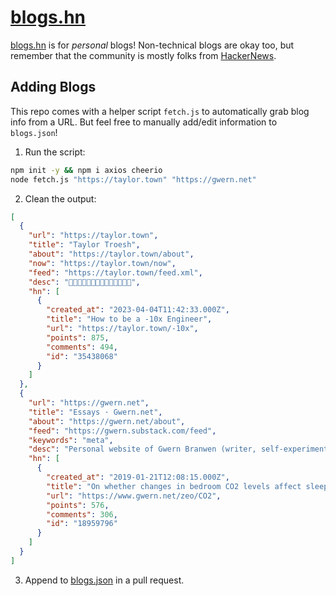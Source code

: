 # [blogs.hn](https://blogs.hn)

[blogs.hn](https://blogs.hn) is for _personal_ blogs! Non-technical blogs are
okay too, but remember that the community is mostly folks from
[HackerNews](https://news.ycombinator.com).

## Adding Blogs

This repo comes with a helper script `fetch.js` to automatically grab blog info
from a URL. But feel free to manually add/edit information to `blogs.json`!

1. Run the script:

```bash
npm init -y && npm i axios cheerio
node fetch.js "https://taylor.town" "https://gwern.net"
```

2. Clean the output:

```json
[
  {
    "url": "https://taylor.town",
    "title": "Taylor Troesh",
    "about": "https://taylor.town/about",
    "now": "https://taylor.town/now",
    "feed": "https://taylor.town/feed.xml",
    "desc": "🐸🐸🐸🐸🐸🐸🐸🐸🐸🐸🐸🐸🐸🐸",
    "hn": [
      {
        "created_at": "2023-04-04T11:42:33.000Z",
        "title": "How to be a -10x Engineer",
        "url": "https://taylor.town/-10x",
        "points": 875,
        "comments": 494,
        "id": "35438068"
      }
    ]
  },
  {
    "url": "https://gwern.net",
    "title": "Essays · Gwern.net",
    "about": "https://gwern.net/about",
    "feed": "https://gwern.substack.com/feed",
    "keywords": "meta",
    "desc": "Personal website of Gwern Branwen (writer, self-experimenter, and programmer): topics: psychology, statistics, technology, deep learning, anime. This index page is a categorized list of Gwern.net pages.",
    "hn": [
      {
        "created_at": "2019-01-21T12:08:15.000Z",
        "title": "On whether changes in bedroom CO2 levels affect sleep quality",
        "url": "https://www.gwern.net/zeo/CO2",
        "points": 576,
        "comments": 306,
        "id": "18959796"
      }
    ]
  }
]
```

3. Append to
   [blogs.json](https://github.com/surprisetalk/blogs.hn/blob/main/blogs.json)
   in a pull request.
